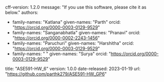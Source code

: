 cff-version: 1.2.0
message: "If you use this software, please cite it as below."
authors:
- family-names: "Katlana"
  given-names: "Parth"
  orcid: "https://orcid.org/0000-0003-0129-9529"
- family-names: "Sanganabhatla"
  given-names: "Pranavi"
  orcid: "https://orcid.org/0000-0002-2243-1456"
- family-names: "Paruchuri"
  given-names: "Harshitha"
  orcid: "https://orcid.org/0000-0003-0129-9529"
- family-names: " "
  given-names: "Surya"
  orcid: "https://orcid.org/0000-0003-0129-9529"

title: "ASE591-HW_6"
version: 1.0.0
date-released: 2023-01-19
url: "https://github.com/parthk279/ASE591-HW_GP6"
